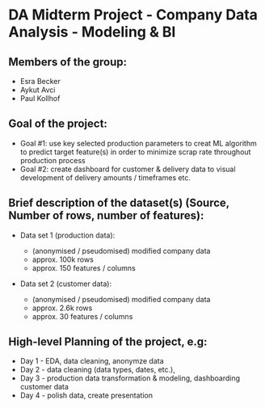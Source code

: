# DA Midterm Project - Company Data Analysis - Modeling &amp; BI

## Members of the group:
- Esra Becker
- Aykut Avci
- Paul Kollhof

## Goal of the project:
- Goal #1: use key selected production parameters to creat ML algorithm to predict target feature(s) in order to minimize scrap rate throughout production process
- Goal #2: create dashboard for customer & delivery data to visual development of delivery amounts / timeframes etc.

## Brief description of the dataset(s) (Source, Number of rows, number of features):
- Data set 1 (production data):
	- (anonymised / pseudomised) modified company data
	- approx. 100k rows
	- approx. 150 features / columns

- Data set 2 (customer data):
	- (anonymised / pseudomised) modified company data
	- approx. 2.6k rows
	- approx. 30 features / columns

## High-level Planning of the project, e.g:
- Day 1 - EDA, data cleaning, anonymze data
- Day 2 - data cleaning (data types, dates, etc.), 
- Day 3 - production data transformation & modeling, dashboarding customer data
- Day 4 - polish data, create presentation

